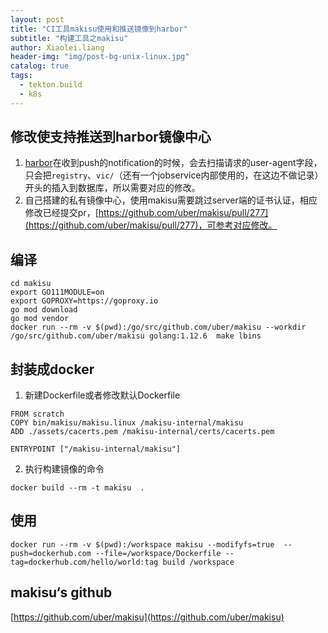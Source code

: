 ```yaml
---
layout: post
title: "CI工具makisu使用和推送镜像到harbor"
subtitle: "构建工具之makisu"
author: Xiaolei.liang
header-img: "img/post-bg-unix-linux.jpg"
catalog: true
tags:
  - tekton.build
  - k8s
---
```


## 修改使支持推送到harbor镜像中心
1. [harbor](https://github.com/goharbor/harbor)在收到push的notification的时候，会去扫描请求的user-agent字段，只会把``registry``、``vic/``（还有一个jobservice内部使用的，在这边不做记录）开头的插入到数据库，所以需要对应的修改。
2. 自己搭建的私有镜像中心，使用makisu需要跳过server端的证书认证，相应修改已经提交pr，[https://github.com/uber/makisu/pull/277](https://github.com/uber/makisu/pull/277)，可参考对应修改。

## 编译
```
cd makisu
export GO111MODULE=on
export GOPROXY=https://goproxy.io
go mod download
go mod vendor
docker run --rm -v $(pwd):/go/src/github.com/uber/makisu --workdir /go/src/github.com/uber/makisu golang:1.12.6  make lbins
```

## 封装成docker
1. 新建Dockerfile或者修改默认Dockerfile
```
FROM scratch
COPY bin/makisu/makisu.linux /makisu-internal/makisu
ADD ./assets/cacerts.pem /makisu-internal/certs/cacerts.pem

ENTRYPOINT ["/makisu-internal/makisu"]
```

2. 执行构建镜像的命令
```
docker build --rm -t makisu  .
```

## 使用
```
docker run --rm -v $(pwd):/workspace makisu --modifyfs=true  --push=dockerhub.com --file=/workspace/Dockerfile --tag=dockerhub.com/hello/world:tag build /workspace
```
## makisu‘s github
[https://github.com/uber/makisu](https://github.com/uber/makisu)
